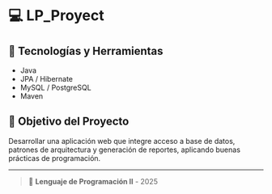 # 💻 LP_Proyect

## 🧠 Tecnologías y Herramientas

- Java
- JPA / Hibernate
- MySQL / PostgreSQL
- Maven

## 🚀 Objetivo del Proyecto

Desarrollar una aplicación web que integre acceso a base de datos, patrones de arquitectura y generación de reportes, aplicando buenas prácticas de programación.

---

> 📁 **Lenguaje de Programación II** - 2025
